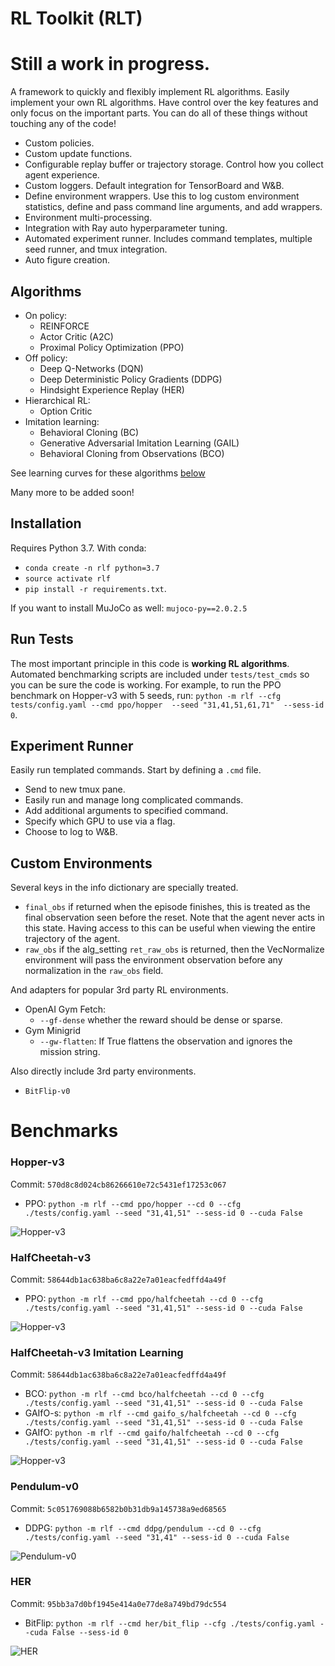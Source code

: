 # RL Toolkit (RLT)

# Still a work in progress.

A framework to quickly and flexibly implement RL algorithms. Easily implement
your own RL algorithms. Have control over the key features and only focus on
the important parts. You can do all of these things without touching any of the code!
- Custom policies. 
- Custom update functions.
- Configurable replay buffer or trajectory storage. Control how you collect
  agent experience. 
- Custom loggers. Default integration for TensorBoard and W&B.
- Define environment wrappers. Use this to log custom environment statistics,
  define and pass command line arguments, and add wrappers. 
- Environment multi-processing.
- Integration with Ray auto hyperparameter tuning. 
- Automated experiment runner. Includes command templates, multiple seed
  runner, and tmux integration. 
- Auto figure creation.

## Algorithms
- On policy:
  - REINFORCE
  - Actor Critic (A2C)
  - Proximal Policy Optimization (PPO)
- Off policy:
  - Deep Q-Networks (DQN)
  - Deep Deterministic Policy Gradients (DDPG)
  - Hindsight Experience Replay (HER)
- Hierarchical RL: 
  - Option Critic
- Imitation learning:
  - Behavioral Cloning (BC)
  - Generative Adversarial Imitation Learning (GAIL)
  - Behavioral Cloning from Observations (BCO)

See learning curves for these algorithms [below](https://github.com/ASzot/rl-toolkit#benchmarks)

Many more to be added soon! 

## Installation
Requires Python 3.7. With conda: 

- `conda create -n rlf python=3.7`
- `source activate rlf`
- `pip install -r requirements.txt`.

If you want to install MuJoCo as well: `mujoco-py==2.0.2.5` 

## Run Tests
The most important principle in this code is **working RL algorithms**.
Automated benchmarking scripts are included under `tests/test_cmds` so you can
be sure the code is working. For example, to run the PPO benchmark on Hopper-v3
with 5 seeds, run: `python -m rlf --cfg tests/config.yaml --cmd ppo/hopper  --seed
"31,41,51,61,71"  --sess-id 0`.

## Experiment Runner
Easily run templated commands. Start by defining a `.cmd` file. 
- Send to new tmux pane. 
- Easily run and manage long complicated commands. 
- Add additional arguments to specified command. 
- Specify which GPU to use via a flag. 
- Choose to log to W&B. 

## Custom Environments
Several keys in the info dictionary are specially treated. 
* `final_obs` if returned when the episode finishes, this is treated as the
  final observation seen before the reset. Note that the agent never acts in
  this state. Having access to this can be useful when viewing the entire
  trajectory of the agent. 
* `raw_obs` if the alg_setting `ret_raw_obs` is returned, then the VecNormalize
  environment will pass the environment observation before any normalization in
  the `raw_obs` field. 


And adapters for popular 3rd party RL environments.
* OpenAI Gym Fetch: 
  * `--gf-dense` whether the reward should be dense or sparse. 
* Gym Minigrid
  * `--gw-flatten`: If True flattens the observation and ignores the mission
    string. 

Also directly include 3rd party environments. 
* `BitFlip-v0`

# Benchmarks
### Hopper-v3
Commit: `570d8c8d024cb86266610e72c5431ef17253c067`
- PPO: `python -m rlf --cmd ppo/hopper --cd 0 --cfg ./tests/config.yaml --seed "31,41,51" --sess-id 0 --cuda False` 

![Hopper-v3](https://github.com/ASzot/rl-toolkit/blob/master/bench_plots/hopper.png)

### HalfCheetah-v3
Commit: `58644db1ac638ba6c8a22e7a01eacfedffd4a49f`
- PPO: `python -m rlf --cmd ppo/halfcheetah --cd 0 --cfg ./tests/config.yaml --seed "31,41,51" --sess-id 0 --cuda False`

![Hopper-v3](https://github.com/ASzot/rl-toolkit/blob/master/bench_plots/halfcheetah.png)

### HalfCheetah-v3 Imitation Learning
Commit: `58644db1ac638ba6c8a22e7a01eacfedffd4a49f`
- BCO: `python -m rlf --cmd bco/halfcheetah --cd 0 --cfg ./tests/config.yaml --seed "31,41,51" --sess-id 0 --cuda False` 
- GAIfO-s: `python -m rlf --cmd gaifo_s/halfcheetah --cd 0 --cfg ./tests/config.yaml --seed "31,41,51" --sess-id 0 --cuda False` 
- GAIfO: `python -m rlf --cmd gaifo/halfcheetah --cd 0 --cfg ./tests/config.yaml --seed "31,41,51" --sess-id 0 --cuda False` 

![Hopper-v3](https://github.com/ASzot/rl-toolkit/blob/master/bench_plots/halfcheetah_il.png)

### Pendulum-v0
Commit: `5c051769088b6582b0b31db9a145738a9ed68565`
- DDPG: `python -m rlf --cmd ddpg/pendulum --cd 0 --cfg ./tests/config.yaml --seed "31,41" --sess-id 0 --cuda False`

![Pendulum-v0](https://github.com/ASzot/rl-toolkit/blob/master/bench_plots/pendulum.png)

### HER
Commit: `95bb3a7d0bf1945e414a0e77de8a749bd79dc554`
- BitFlip: `python -m rlf --cmd her/bit_flip --cfg ./tests/config.yaml --cuda False --sess-id 0`

![HER](https://github.com/ASzot/rl-toolkit/blob/master/bench_plots/her.png)
